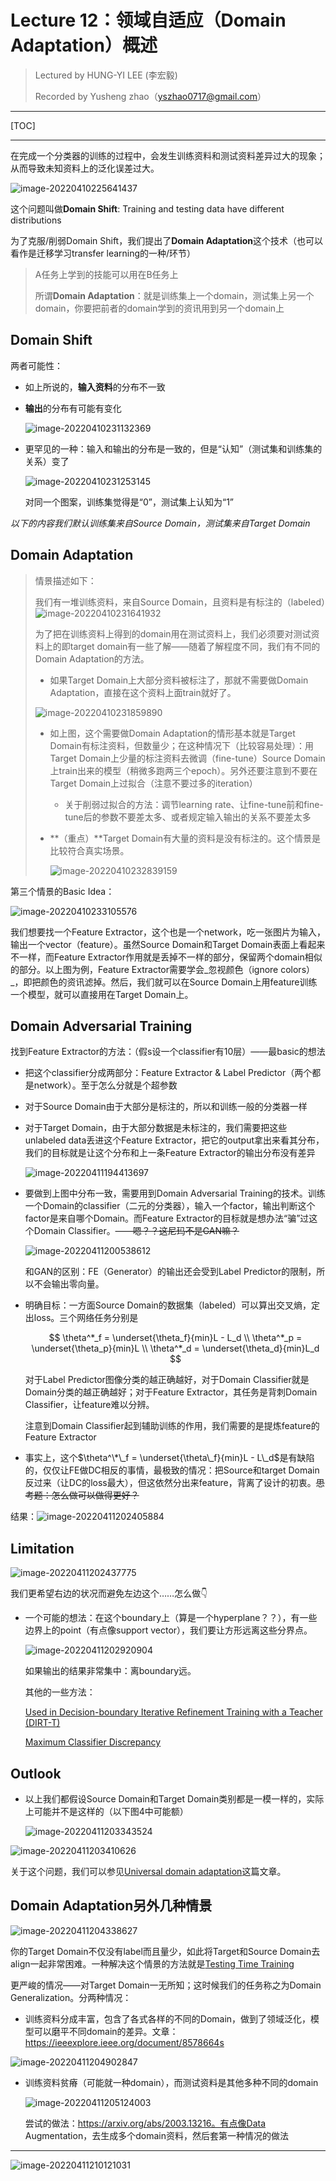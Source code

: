 # Lecture 12：领域自适应（Domain Adaptation）概述

> Lectured by HUNG-YI LEE (李宏毅)
>
> Recorded by Yusheng zhao（yszhao0717@gmail.com）

***

\[TOC]

***

在完成一个分类器的训练的过程中，会发生训练资料和测试资料差异过大的现象；从而导致未知资料上的泛化误差过大。

![image-20220410225641437](https://s1.328888.xyz/2022/05/04/h5UuB.png)

这个问题叫做**Domain Shift**: Training and testing data have different distributions

为了克服/削弱Domain Shift，我们提出了**Domain Adaptation**这个技术（也可以看作是迁移学习transfer learning的一种/环节）

> A任务上学到的技能可以用在B任务上
>
> 所谓**Domain Adaptation**：就是训练集上一个domain，测试集上另一个domain，你要把前者的domain学到的资讯用到另一个domain上

## Domain Shift

两者可能性：

* 如上所说的，**输入资料**的分布不一致
*   **输出**的分布有可能有变化

    ![image-20220410231132369](https://s1.328888.xyz/2022/05/04/h5edT.png)
*   更罕见的一种：输入和输出的分布是一致的，但是“认知”（测试集和训练集的关系）变了

    ![image-20220410231253145](https://s1.328888.xyz/2022/05/04/h5uK2.png)

    对同一个图案，训练集觉得是“0”，测试集上认知为“1”

_以下的内容我们默认训练集来自Source Domain，测试集来自Target Domain_

## Domain Adaptation

> 情景描述如下：
>
> 我们有一堆训练资料，来自Source Domain，且资料是有标注的（labeled）![image-20220410231641932](https://s1.328888.xyz/2022/05/04/h5yEM.png)
>
> 为了把在训练资料上得到的domain用在测试资料上，我们必须要对测试资料上的即target domain有一些了解——随着了解程度不同，我们有不同的Domain Adaptation的方法。
>
> * 如果Target Domain上大部分资料被标注了，那就不需要做Domain Adaptation，直接在这个资料上面train就好了。
>
> ![image-20220410231859890](https://s1.328888.xyz/2022/05/04/hWQiA.png)
>
> * 如上图，这个需要做Domain Adaptation的情形基本就是Target Domain有标注资料，但数量少；在这种情况下（比较容易处理）：用Target Domain上少量的标注资料去微调（fine-tune）Source Domain上train出来的模型（稍微多跑两三个epoch）。另外还要注意到不要在Target Domain上过拟合（注意不要过多的iteration）
>   * 关于削弱过拟合的方法：调节learning rate、让fine-tune前和fine-tune后的参数不要差太多、或者规定输入输出的关系不要差太多
> *   \*\*（重点）\*\*Target Domain有大量的资料是没有标注的。这个情景是比较符合真实场景。
>
>     ![image-20220410232839159](https://s1.328888.xyz/2022/05/04/hWU0S.png)

第三个情景的Basic Idea：

![image-20220410233105576](https://s1.328888.xyz/2022/05/04/hWeVR.png)

我们想要找一个Feature Extractor，这个也是一个network，吃一张图片为输入，输出一个vector（feature）。虽然Source Domain和Target Domain表面上看起来不一样，而Feature Extractor作用就是丢掉不一样的部分，保留两个domain相似的部分。以上图为例，Feature Extractor需要学会_忽视颜色（ignore colors）_，即把颜色的资讯滤掉。然后，我们就可以在Source Domain上用feature训练一个模型，就可以直接用在Target Domain上。

## Domain Adversarial Training

找到Feature Extractor的方法：（假s设一个classifier有10层）——最basic的想法

* 把这个classifier分成两部分：Feature Extractor & Label Predictor（两个都是network）。至于怎么分就是个超参数
* 对于Source Domain由于大部分是标注的，所以和训练一般的分类器一样
*   对于Target Domain，由于大部分数据是未标注的，我们需要把这些unlabeled data丢进这个Feature Extractor，把它的output拿出来看其分布，我们的目标就是让这个分布和上一条Feature Extractor的输出分布没有差异

    ![image-20220411194413697](https://s1.328888.xyz/2022/05/04/hWygi.png)
*   要做到上图中分布一致，需要用到Domain Adversarial Training的技术。训练一个Domain的classifier（二元的分类器），输入一个factor，输出判断这个factor是来自哪个Domain。而Feature Extractor的目标就是想办法“骗”过这个Domain Classifier。~~——嗯？？这尼玛不是GAN嘛？~~

    ![image-20220411200538612](https://s1.328888.xyz/2022/05/04/hWGtv.png)

    和GAN的区别：FE（Generator）的输出还会受到Label Predictor的限制，所以不会输出零向量。
*   明确目标：一方面Source Domain的数据集（labeled）可以算出交叉熵，定出loss。三个网络任务分别是

    $$
    \theta^*_f = \underset{\theta_f}{min}L - L_d \\ \theta^*_p = \underset{\theta_p}{min}L \\ \theta^*_d = \underset{\theta_d}{min}L_d
    $$

    对于Label Predictor图像分类的越正确越好，对于Domain Classifier就是Domain分类的越正确越好；对于Feature Extractor，其任务是背刺Domain Classifier，让feature难以分辨。

    注意到Domain Classifier起到辅助训练的作用，我们需要的是提炼feature的Feature Extractor
* 事实上，这个$\theta^\*\_f = \underset{\theta\_f}{min}L - L\_d$是有缺陷的，仅仅让FE做DC相反的事情，最极致的情况：把Source和target Domain反过来（让DC的loss最大），但这依然分出来feature，背离了设计的初衷。~~思考题：怎么做可以做得更好？~~

结果：![image-20220411202405884](https://s1.328888.xyz/2022/05/04/hWga0.png)

## Limitation

![image-20220411202437775](https://s1.328888.xyz/2022/05/04/hWJQJ.png)

我们更希望右边的状况而避免左边这个……怎么做👇

*   一个可能的想法：在这个boundary上（算是一个hyperplane？？），有一些边界上的point（有点像support vector），我们要让方形远离这些分界点。

    ![image-20220411202920904](https://s1.328888.xyz/2022/05/04/hWL4F.png)

    如果输出的结果非常集中：离boundary远。

    其他的一些方法：

    [Used in Decision-boundary Iterative Refinement Training with a Teacher (DIRT-T)](https://arxiv.org/abs/1802.08735)

    [Maximum Classifier Discrepancy](https://arxiv.org/abs/1712.02560)

## Outlook

*   以上我们都假设Source Domain和Target Domain类别都是一模一样的，实际上可能并不是这样的（以下图4中可能额）

    ![image-20220411203343524](https://s1.328888.xyz/2022/05/04/hWXcW.png)

![image-20220411203410626](https://s1.328888.xyz/2022/05/27/tUM7F.png)

关于这个问题，我们可以参见[Universal domain adaptation](https://openaccess.thecvf.com/content\_CVPR\_2019/html/You\_Universal\_Domain\_Adaptation\_CVPR\_2019\_paper.html)这篇文章。

## Domain Adaptation另外几种情景

![image-20220411204338627](https://s1.328888.xyz/2022/05/04/hWfSy.png)

你的Target Domain不仅没有label而且量少，如此将Target和Source Domain去align一起非常困难。一种解决这个情景的方法就是[Testing Time Training](https://arxiv.org/abs/1909.13231)

更严峻的情况——对Target Domain一无所知；这时候我们的任务称之为Domain Generalization。分两种情况：

* 训练资料分成丰富，包含了各式各样的不同的Domain，做到了领域泛化，模型可以磨平不同domain的差异。文章：https://ieeexplore.ieee.org/document/8578664s

![image-20220411204902847](https://s1.328888.xyz/2022/05/04/hWrik.png)

*   训练资料贫瘠（可能就一种domain），而测试资料是其他多种不同的domain

    ![image-20220411205124003](https://s1.328888.xyz/2022/05/04/hW2sd.png)

    尝试的做法：https://arxiv.org/abs/2003.13216。有点像Data Augmentation，去生成多个domain资料，然后套第一种情况的做法

***

![image-20220411210121031](https://s1.328888.xyz/2022/05/04/hW8ZQ.png)
